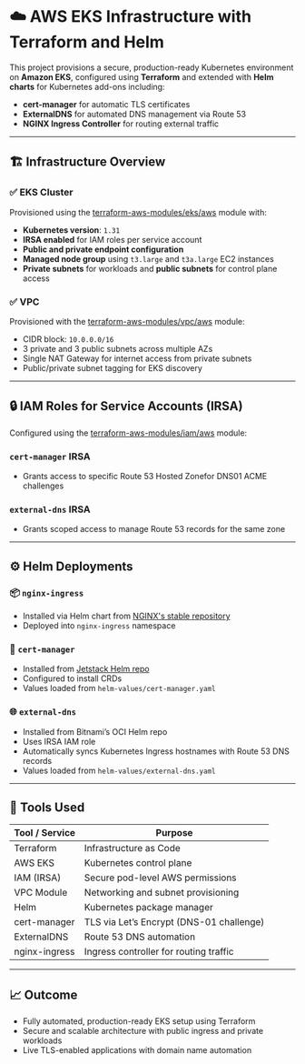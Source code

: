 # ☁️ AWS EKS Infrastructure with Terraform and Helm

This project provisions a secure, production-ready Kubernetes environment on **Amazon EKS**, configured using **Terraform** and extended with **Helm charts** for Kubernetes add-ons including:

- **cert-manager** for automatic TLS certificates
- **ExternalDNS** for automated DNS management via Route 53
- **NGINX Ingress Controller** for routing external traffic

---

## 🏗️ Infrastructure Overview

### ✅ EKS Cluster

Provisioned using the [terraform-aws-modules/eks/aws](https://github.com/terraform-aws-modules/terraform-aws-eks) module with:

- **Kubernetes version**: `1.31`
- **IRSA enabled** for IAM roles per service account
- **Public and private endpoint configuration**
- **Managed node group** using `t3.large` and `t3a.large` EC2 instances
- **Private subnets** for workloads and **public subnets** for control plane access

### ✅ VPC

Provisioned with the [terraform-aws-modules/vpc/aws](https://github.com/terraform-aws-modules/terraform-aws-vpc) module:

- CIDR block: `10.0.0.0/16`
- 3 private and 3 public subnets across multiple AZs
- Single NAT Gateway for internet access from private subnets
- Public/private subnet tagging for EKS discovery

---

## 🔒 IAM Roles for Service Accounts (IRSA)

Configured using the [terraform-aws-modules/iam/aws](https://github.com/terraform-aws-modules/terraform-aws-iam) module:

### `cert-manager` IRSA

- Grants access to specific Route 53 Hosted Zonefor DNS01 ACME challenges

### `external-dns` IRSA

- Grants scoped access to manage Route 53 records for the same zone

---

## ⚙️ Helm Deployments

### 📦 `nginx-ingress`

- Installed via Helm chart from [NGINX's stable repository](https://helm.nginx.com/stable)
- Deployed into `nginx-ingress` namespace

### 🔐 `cert-manager`

- Installed from [Jetstack Helm repo](https://charts.jetstack.io)
- Configured to install CRDs
- Values loaded from `helm-values/cert-manager.yaml`

### 🌐 `external-dns`

- Installed from Bitnami’s OCI Helm repo
- Uses IRSA IAM role
- Automatically syncs Kubernetes Ingress hostnames with Route 53 DNS records
- Values loaded from `helm-values/external-dns.yaml`

---

## 🧰 Tools Used

| Tool / Service | Purpose                                  |
| -------------- | ---------------------------------------- |
| Terraform      | Infrastructure as Code                   |
| AWS EKS        | Kubernetes control plane                 |
| IAM (IRSA)     | Secure pod-level AWS permissions         |
| VPC Module     | Networking and subnet provisioning       |
| Helm           | Kubernetes package manager               |
| cert-manager   | TLS via Let’s Encrypt (DNS-01 challenge) |
| ExternalDNS    | Route 53 DNS automation                  |
| nginx-ingress  | Ingress controller for routing traffic   |

---

## 📈 Outcome

- Fully automated, production-ready EKS setup using Terraform
- Secure and scalable architecture with public ingress and private workloads
- Live TLS-enabled applications with domain name automation
